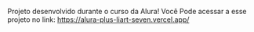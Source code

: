 Projeto desenvolvido durante o curso da Alura!
Você Pode acessar a esse projeto no link: https://alura-plus-liart-seven.vercel.app/
